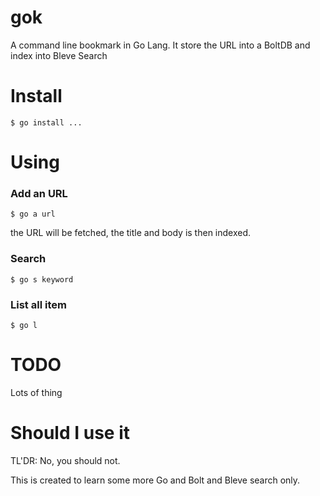 # gok

A command line bookmark in Go Lang. It store the URL into a BoltDB and
index into Bleve Search

# Install

```
$ go install ...
```

# Using

### Add an URL

```
$ go a url
```

the URL will be fetched, the title and body is then indexed.

### Search

```
$ go s keyword
```

### List all item

```
$ go l
```

# TODO

Lots of thing

# Should I use it

TL'DR: No, you should not.

This is created to learn some more Go and Bolt and Bleve search only.

